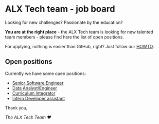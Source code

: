 # ALX Tech team - job board

Looking for new challenges? Passionate by the education?

**You are at the right place** - the ALX Tech team is looking for new talented team members - please find here the list of open positions.


For applying, nothing is easier than GitHub, right? Just follow our [HOWTO](HOWTO.md).


## Open positions

Currently we have some open positions:

- [Senior Software Engineer](positions/senior_swe.md)
- [Data Analyst/Engineer](positions/data_ae.md)
- [Curriculum Integrator](positions/curriculum_integrator.md)
- [Intern Developer assistant](positions/intern_dev_assistant.md)


Thank you,

*The ALX Tech Team ❤️*